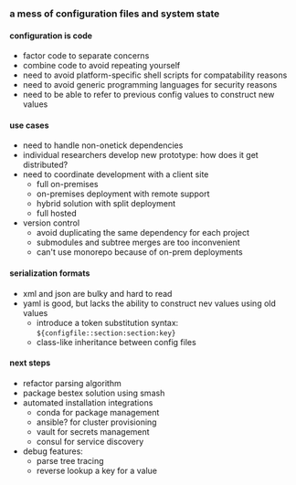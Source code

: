 ### a mess of configuration files and system state

#### configuration is code
- factor code to separate concerns
- combine code to avoid repeating yourself
- need to avoid platform-specific shell scripts for compatability reasons
- need to avoid generic programming languages for security reasons
- need to be able to refer to previous config values to construct new values

#### use cases
- need to handle non-onetick dependencies
- individual researchers develop new prototype: how does it get distributed?
- need to coordinate development with a client site
  - full on-premises
  - on-premises deployment with remote support
  - hybrid solution with split deployment
  - full hosted
- version control
  - avoid duplicating the same dependency for each project
  - submodules and subtree merges are too inconvenient
  - can't use monorepo because of on-prem deployments

#### serialization formats
- xml and json are bulky and hard to read
- yaml is good, but lacks the ability to construct nev values using old values
  - introduce a token substitution syntax: `${configfile::section:section:key}`
  - class-like inheritance between config files
 
 
#### next steps
- refactor parsing algorithm
- package bestex solution using smash
- automated installation integrations
  - conda for package management
  - ansible? for cluster provisioning
  - vault for secrets management
  - consul for service discovery
- debug features: 
  - parse tree tracing
  - reverse lookup a key for a value
